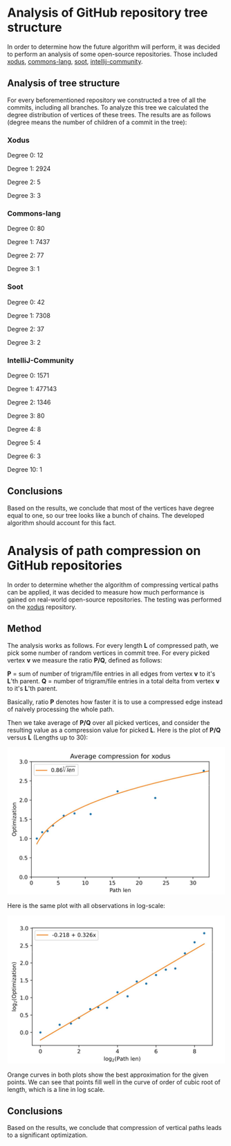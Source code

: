 # Analysis of GitHub repository tree structure

In order to determine how the future algorithm will perform, it was decided to perform an analysis of some open-source repositories. Those included [xodus](https://github.com/JetBrains/xodus/), [commons-lang](https://github.com/apache/commons-lang), [soot](https://github.com/soot-oss/soot), [intellij-community](https://github.com/JetBrains/intellij-community).

## Analysis of tree structure

For every beforementioned repository we constructed a tree of all the commits, including all branches. To analyze this tree we calculated the degree distribution of vertices of these trees. The results are as follows (degree means the number of children of a commit in the tree):

### Xodus

Degree 0: 12

Degree 1: 2924

Degree 2: 5

Degree 3: 3

### Commons-lang

Degree 0: 80

Degree 1: 7437

Degree 2: 77

Degree 3: 1

### Soot

Degree 0: 42

Degree 1: 7308

Degree 2: 37

Degree 3: 2

### IntelliJ-Community

Degree 0: 1571

Degree 1: 477143

Degree 2: 1346

Degree 3: 80

Degree 4: 8

Degree 5: 4

Degree 6: 3

Degree 10: 1

## Conclusions

Based on the results, we conclude that most of the vertices have degree equal to one, so our tree looks like a bunch of chains. The developed algorithm should account for this fact.

# Analysis of path compression on GitHub repositories
In order to determine whether the algorithm of compressing vertical paths can be applied, it was decided to measure how much performance is gained on real-world open-source repositories.
The testing was performed on the [xodus](https://github.com/JetBrains/xodus/) repository.

## Method

The analysis works as follows. For every length __L__ of compressed path, we pick some number of random vertices in commit tree. For every picked vertex __v__ we measure the ratio __P/Q__, defined as follows:

__P__ = sum of number of trigram/file entries in all edges from vertex __v__ to it's __L__'th parent.
__Q__ = number of trigram/file entries in a total delta from vertex __v__ to it's __L__'th parent.

Basically, ratio __P__ denotes how faster it is to use a compressed edge instead of naively processing the whole path.

Then we take average of __P/Q__ over all picked vertices, and consider the resulting value as a compression value for picked __L__. Here is the plot of __P/Q__ versus __L__ (Lengths up to 30):


![Plot](plot_nolog.jpg)

Here is the same plot with all observations in log-scale:

![Plot-log](plot-log.jpg)

Orange curves in both plots show the best approximation for the given points. We can see that points fill well in the curve of order of cubic root of length, which is a line in log scale.

## Conclusions

Based on the results, we conclude that compression of vertical paths leads to a significant optimization.